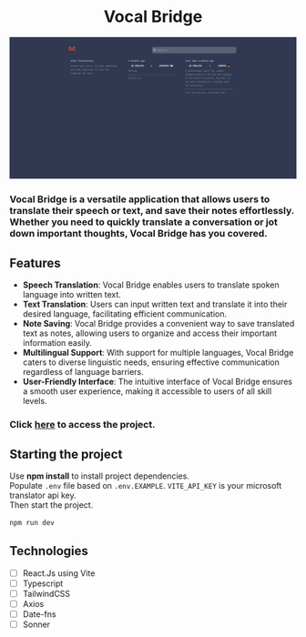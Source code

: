 <h1 align="center">
  Vocal Bridge
</h1>

![cover](.github/image.png?style=flat)

### Vocal Bridge is a versatile application that allows users to translate their speech or text, and save their notes effortlessly. Whether you need to quickly translate a conversation or jot down important thoughts, Vocal Bridge has you covered.

## Features

- **Speech Translation**: Vocal Bridge enables users to translate spoken language into written text.
- **Text Translation**: Users can input written text and translate it into their desired language, facilitating efficient communication.
- **Note Saving**: Vocal Bridge provides a convenient way to save translated text as notes, allowing users to organize and access their important information easily.
- **Multilingual Support**: With support for multiple languages, Vocal Bridge caters to diverse linguistic needs, ensuring effective communication regardless of language barriers.
- **User-Friendly Interface**: The intuitive interface of Vocal Bridge ensures a smooth user experience, making it accessible to users of all skill levels.

### Click [here](https://vocal-bridge.vercel.app) to access the project.

## Starting the project
Use **npm install** to install project dependencies.
<br />
Populate `.env` file based on `.env.EXAMPLE`.  `VITE_API_KEY` is your microsoft translator api key.
<br />
Then start the project.

```cl
npm run dev
```

## Technologies

-   [ ] React.Js using Vite
-   [ ] Typescript
-   [ ] TailwindCSS
-   [ ] Axios
-   [ ] Date-fns
-   [ ] Sonner

<br />